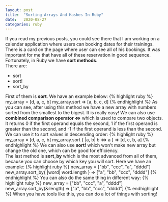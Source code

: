 ```yaml
---
layout: post
title:  "Sorting Arrays And Hashes In Ruby"
date:   2020-08-27
categories: ruby
---
```

If you read my previous posts, you could see there that I am working on a calendar application where users can booking dates for their trainings. There is a card on the page where user can see all of his bookings. It was important for me that have all of these reservation in good sequence. Fortunately, in Ruby we have <b>sort methods</b>.<br>
There are:
<div class="list">
<ul>
  <li>sort</li>
  <li>sort!</li>
  <li>sort_by</li>
</ul>
</div>
First of them is <b>sort</b>. We have an example below:
{% highlight ruby %}
my_array = [d, a, c, b]
my_array.sort
=> [a, b, c, d]
{% endhighlight %}
As you can see, after using this method we have a new array with numbers sorted from the smallest to the bigest. It is really easy! We can also use <b>combined comparison operator <=></b> which is used to compare two objects. It returns 0 if the first operand equals the second, 1 if the first operand is greater than the second, and -1 if the first operand is less than the second. We can use it to sort values in descending order:
{% highlight ruby %}
my_array = [d, a, c, b]
my_array.sort { |a, b| b <=> a } 
=> [d, c, b, a]
{% endhighlight %}
We can also use <b>sort!</b> which won't make new array but change the old one, which can be good for efficiency.<br>
The last method is <b>sort_by</b> which is the most advanced from all of them, because you can choose by which key you will sort. Here we have an example:
{% highlight ruby %}
new_array = ["bb", "ccc", "a", "dddd"]
new_array.sort_by{ |word| word.length }
=> ["a", "bb", "ccc", "dddd"]
{% endhighlight %}
You can also do the same thing in different way: 
{% highlight ruby %}
new_array = ["bb", "ccc", "a", "dddd"]
new_array.sort_by(&:length)
=> ["a", "bb", "ccc", "dddd"]
{% endhighlight %}
When you have tools like this, you can do a lot of things with sorting!

